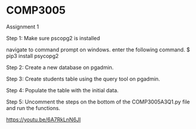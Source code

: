 # COMP3005
Assignment 1 

Step 1: Make sure pscopg2 is installed

navigate to command prompt on windows.
enter the following command.
$ pip3 install psycopg2

Step 2: Create a new database on pgadmin.

Step 3: Create students table using the query tool on pgadmin.

Step 4: Populate the table with the initial data.

Step 5: Uncomment the steps on the bottom of the COMP3005A3Q1.py file and run the functions.

https://youtu.be/6A7RkLnN6JI 

